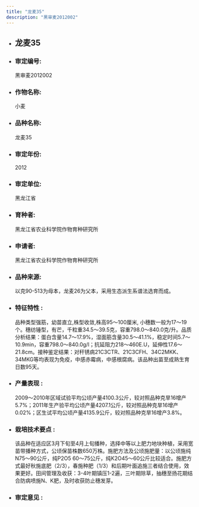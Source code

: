 ```yaml
---
title: "龙麦35"
description: "黑审麦2012002"
---
```

* ## 龙麦35
* ###  审定编号:  
   黑审麦2012002

*  ### 作物名称:  
   小麦

*   ###  品种名称: 
    龙麦35

*   ### 审定年份: 
    2012

*   ### 审定单位:  
    黑龙江省

*   ### 育种者:  
    黑龙江省农业科学院作物育种研究所

*   ### 申请者:  
    黑龙江省农业科学院作物育种研究所

*   ### 品种来源:  
    以克90-513为母本，龙麦26为父本，采用生态派生系谱法选育而成。

*   ### 特征特性 : 
    品种类型强筋，幼苗直立,株型收敛,株高95～100厘米, 小穗数一般为17～19个。穗纺锤型，有芒，千粒重34.5～39.5克，容重798.0～840.0克/升。品质分析结果：蛋白含量14.7～17.9%，湿面筋含量30.5～41.1%，稳定时间5.7～10.9min，容重798.0～840.0g/l；抗延阻力218～460E.U，延伸性17.6～21.8cm。接种鉴定结果：对秆锈病21C3CTR、21C3CFH、34C2MKK、34MKG等均表现为免疫，中感赤霉病，中感根腐病。该品种出苗至成熟生育日数95天。

*   ### 产量表现 : 
    2009～2010年区域试验平均公顷产量4100.3公斤，较对照品种克旱16增产5.7%；2011年生产验平均公顷产量4207.1公斤，较对照品种克旱16增产0.02%；区生试平均公顷产量4135.9公斤，较对照品种克旱16增产3.8%。

*   ### 栽培技术要点 : 
    该品种在适应区3月下旬至4月上旬播种，选择中等以上肥力地块种植，采用宽苗带播种方式，公顷保苗株数650万株。施肥方法及公顷施肥量：以公顷施纯N75～90公斤，纯P2O5 60～75公斤，纯K2O45～60公斤比较适合。施肥方式最好秋施底肥（2/3），春施种肥（1/3）和后期叶面追施三者结合使用，效果更好。田间管理及收获：3-4叶期镇压1-2遍，三叶期除草，抽穗至扬花期结合防病喷施N、K肥，及时收获防止穗发芽。

*   ### 审定意见 : 
    
